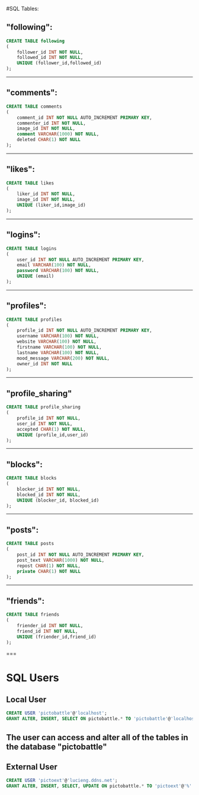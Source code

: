 #SQL Tables:

##	"following":

```sql
CREATE TABLE following
(
	follower_id INT NOT NULL,
	followed_id INT NOT NULL,
	UNIQUE (follower_id,followed_id)
);
```

---
##	"comments":

```sql
CREATE TABLE comments
(
	comment_id INT NOT NULL AUTO_INCREMENT PRIMARY KEY,
	commenter_id INT NOT NULL,
	image_id INT NOT NULL,
	comment VARCHAR(1000) NOT NULL,
	deleted CHAR(1) NOT NULL
);
```

---
##	"likes":

```sql
CREATE TABLE likes
(
	liker_id INT NOT NULL,
	image_id INT NOT NULL,
	UNIQUE (liker_id,image_id)
);
```

---
##	"logins":

```sql
CREATE TABLE logins
(
	user_id INT NOT NULL AUTO_INCREMENT PRIMARY KEY,
	email VARCHAR(100) NOT NULL,
	password VARCHAR(100) NOT NULL,
	UNIQUE (email)
);
```

---
##	"profiles":

```sql
CREATE TABLE profiles
(
	profile_id INT NOT NULL AUTO_INCREMENT PRIMARY KEY,
	username VARCHAR(100) NOT NULL,
	website VARCHAR(100) NOT NULL,
	firstname VARCHAR(100) NOT NULL,
	lastname VARCHAR(100) NOT NULL,
	mood_message VARCHAR(200) NOT NULL,
	owner_id INT NOT NULL
);
```

---
##	"profile_sharing"

```sql
CREATE TABLE profile_sharing
(
	profile_id INT NOT NULL,
	user_id INT NOT NULL,
	accepted CHAR(1) NOT NULL,
	UNIQUE (profile_id,user_id)
);
```

---
## "blocks":

```sql
CREATE TABLE blocks
(
	blocker_id INT NOT NULL,
	blocked_id INT NOT NULL,
	UNIQUE (blocker_id, blocked_id)
);
```

---
## "posts":

```sql
CREATE TABLE posts
(
	post_id INT NOT NULL AUTO_INCREMENT PRIMARY KEY,
	post_text VARCHAR(1000) NOT NULL,
	repost CHAR(1) NOT NULL,
	private CHAR(1) NOT NULL
);
```

---
## "friends":

```sql
CREATE TABLE friends
(
	friender_id INT NOT NULL,
	friend_id INT NOT NULL,
	UNIQUE (friender_id,friend_id)
);
```

===
# SQL Users

## Local User
```sql
CREATE USER 'pictobattle'@'localhost';
GRANT ALTER, INSERT, SELECT ON pictobattle.* TO 'pictobattle'@'localhost';
```
The user can access and alter all of the tables in the database "pictobattle"
---

## External User
```sql
CREATE USER 'pictoext'@'lucieng.ddns.net';
GRANT ALTER, INSERT, SELECT, UPDATE ON pictobattle.* TO 'pictoext'@'%' IDENTIFIED BY 'picto1Battle';
```
